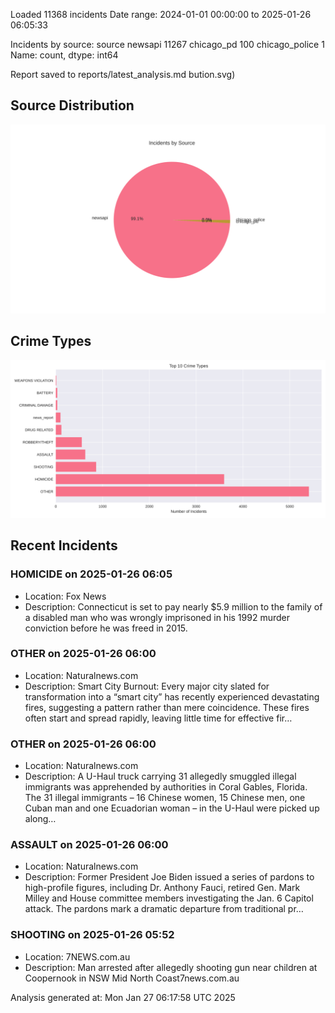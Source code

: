 
Loaded 11368 incidents
Date range: 2024-01-01 00:00:00 to 2025-01-26 06:05:33

Incidents by source:
source
newsapi           11267
chicago_pd          100
chicago_police        1
Name: count, dtype: int64

Report saved to reports/latest_analysis.md
bution.svg)

## Source Distribution
![Source Distribution](images/source_distribution.svg)

## Crime Types
![Crime Types](images/crime_types.svg)

## Recent Incidents

### HOMICIDE on 2025-01-26 06:05
- Location: Fox News
- Description: Connecticut is set to pay nearly $5.9 million to the family of a disabled man who was wrongly imprisoned in his 1992 murder conviction before he was freed in 2015.


### OTHER on 2025-01-26 06:00
- Location: Naturalnews.com
- Description: Smart City Burnout: Every major city slated for transformation into a “smart city” has recently experienced devastating fires, suggesting a pattern rather than mere coincidence. These fires often start and spread rapidly, leaving little time for effective fir…


### OTHER on 2025-01-26 06:00
- Location: Naturalnews.com
- Description: A U-Haul truck carrying 31 allegedly smuggled illegal immigrants was apprehended by authorities in Coral Gables, Florida. The 31 illegal immigrants – 16 Chinese women, 15 Chinese men, one Cuban man and one Ecuadorian woman – in the U-Haul were picked up along…


### ASSAULT on 2025-01-26 06:00
- Location: Naturalnews.com
- Description: Former President Joe Biden issued a series of pardons to high-profile figures, including Dr. Anthony Fauci, retired Gen. Mark Milley and House committee members investigating the Jan. 6 Capitol attack. The pardons mark a dramatic departure from traditional pr…


### SHOOTING on 2025-01-26 05:52
- Location: 7NEWS.com.au
- Description: Man arrested after allegedly shooting gun near children at Coopernook in NSW Mid North Coast7news.com.au

Analysis generated at: Mon Jan 27 06:17:58 UTC 2025
